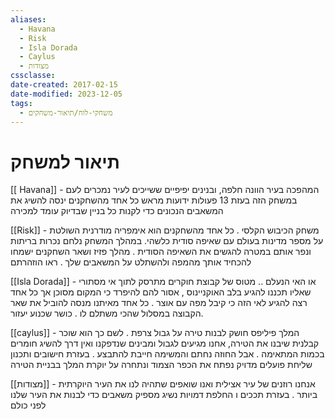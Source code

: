 ```yaml
---
aliases:
  - Havana
  - Risk
  - Isla Dorada
  - Caylus
  - מצודות
cssclasse: 
date-created: 2017-02-15
date-modified: 2023-12-05
tags:
  - משחקי-לוח/תיאור-משחקים
---
```


# תיאור למשחק

[[ Havana]] - המהפכה בעיר הוונה חלפה, ובנינים יפיפיים ששייכים לעיר נמכרים לעם במשחק הזה בעזת 13 פעולות ידועות מראש כל אחד מהשחקנים ינסה להשיג את המשאבים הנכונים כדי לקנות כל בניין שבדיוק עומד למכירה

[[Risk]] - משחק הכיבוש הקלסי . כל אחד מהשחקנים הוא אימפריה מודרנית השולטת על מספר מדינות בעולם עם שאיפה סודית כלשהי. במהלך המשחק נלחם נכרות בריתות ונפר אותם במטרה להגשים את השאיפה הסודית . מהלך פזיז ושאר השחקנים ישמחו להכחיד אותך מהמפה ולהשתלט על המשאבים שלך . ראו הוזהרתם

[[Isla Dorada]] - או האי הנעלם .. מטוס של קבוצת חוקרים מתרסק לתוך אי מסתורי שאליו תכננו להגיע בלב האוקניינוס  , אסור להם להיפרד כי המקום מסוכן אך כל אחד רצה להגיע לאי הזה כי קיבל מפה עם אוצר .  כל אחד מאיתנו מנסה להוביל את שאר הקבוצה במסלול שהכי משתלם לו . כושר שכנוע יעזור.

[[caylus]] - המלך פיליפס חושק לבנות טירה על גבול צרפת . לשם כך הוא שוכר קבלנית שיבנו את הטירה, אחנו מגיעים לגבול ומבינים שנדפקנו ואין דרך להשיג חומרים בכמות המתאימה . אבל החוזה נחתם והמשימה חייבת להתבצע . בעזרת חישובים ותכנון שליחת פועלים מדויק נפתח את הכפר הצמוד ונתחרה על יוקרת המלך בבניית הטירה

[[מצודות]] - אנחנו רוזנים של עיר אצילית ואנו שואפים שתהיה לנו את העיר היוקרתית ביותר . בעזרת תככים ו
החלפת דמויות נשיג מספיק משאבים כדי לבנות את העיר שלנו לפני כולם
